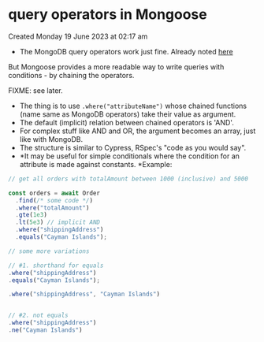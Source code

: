 # query operators in Mongoose
Created Monday 19 June 2023 at 02:17 am

- The MongoDB query operators work just fine. Already noted [here](obsidian://open?vault=nodejs-notes&file=home%2F4_resource_itineraries%2F2_Node_js_complete_guide_academind%2F12_Working_with_NoSQL_and_MongoDB%2Fextras%2Fquery_operators)

But Mongoose provides a more readable way to write queries with conditions - by chaining the operators.

FIXME: see later. 
- The thing is to use `.where("attributeName")` whose chained functions (name same as MongoDB operators) take their value as argument. 
- The default (implicit) relation between chained operators is 'AND'.
- For complex stuff like AND and OR, the argument becomes an array, just like with MongoDB.
- The structure is similar to Cypress, RSpec's "code as you would say".
- *It may be useful for simple conditionals where the condition for an attribute is made against constants. *Example:
```js
// get all orders with totalAmount between 1000 (inclusive) and 5000

const orders = await Order
  .find(/* some code */)
  .where("totalAmount")
  .gte(1e3)
  .lt(5e3) // implicit AND
  .where("shippingAddress")
  .equals("Cayman Islands");

// some more variations

// #1. shorthand for equals
.where("shippingAddress")
.equals("Cayman Islands");

.where("shippingAddress", "Cayman Islands")


// #2. not equals
.where("shippingAddress")
.ne("Cayman Islands")
```